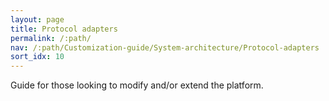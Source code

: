 ```yaml
---
layout: page
title: Protocol adapters
permalink: /:path/
nav: /:path/Customization-guide/System-architecture/Protocol-adapters
sort_idx: 10
---
```


Guide for those looking to modify and/or extend the platform.